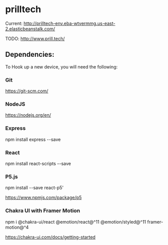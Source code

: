 # prilltech

Current: http://prilltech-env.eba-wtvermmg.us-east-2.elasticbeanstalk.com/

TODO: http://www.prill.tech/

## Dependencies:

To Hook up a new device, you will need the following:

### Git

https://git-scm.com/

### NodeJS

https://nodejs.org/en/

### Express

npm install express --save

### React

npm install react-scripts --save

### P5.js

npm install --save react-p5'

https://www.npmjs.com/package/p5

### Chakra UI with Framer Motion

npm i @chakra-ui/react @emotion/react@^11 @emotion/styled@^11 framer-motion@^4

https://chakra-ui.com/docs/getting-started

